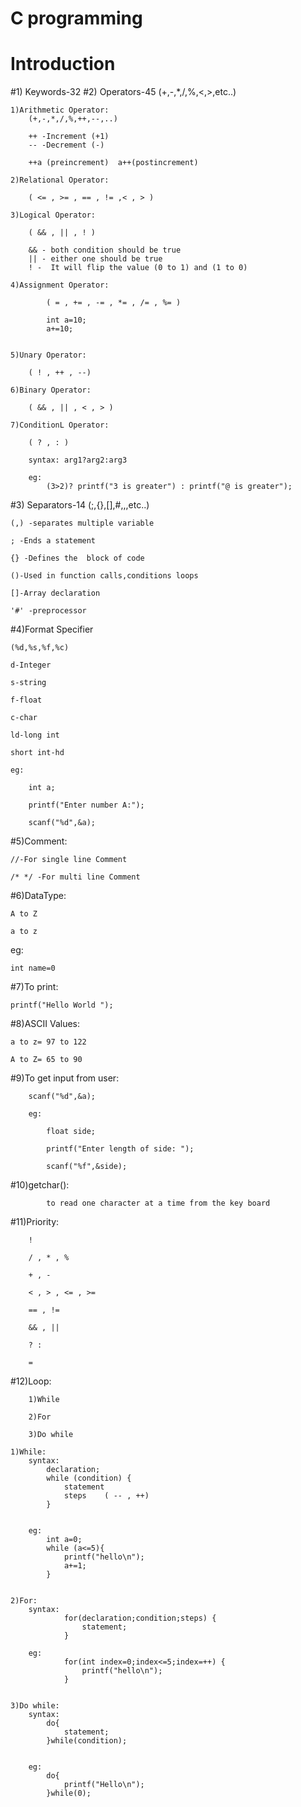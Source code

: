 
# C programming

# Introduction
#1) Keywords-32
#2) Operators-45 (+,-,*,/,%,<,>,etc..)

    1)Arithmetic Operator:
        (+,-,*,/,%,++,--,..)

        ++ -Increment (+1)
        -- -Decrement (-)

        ++a (preincrement)  a++(postincrement)

    2)Relational Operator:

        ( <= , >= , == , != ,< , > )

    3)Logical Operator:

        ( && , || , ! )

        && - both condition should be true
        || - either one should be true
        ! -  It will flip the value (0 to 1) and (1 to 0)

    4)Assignment Operator:

            ( = , += , -= , *= , /= , %= )
            
            int a=10;
            a+=10;

    
    5)Unary Operator:

        ( ! , ++ , --)

    6)Binary Operator:

        ( && , || , < , > )

    7)ConditionL Operator:

        ( ? , : )

        syntax: arg1?arg2:arg3

        eg:
            (3>2)? printf("3 is greater") : printf("@ is greater");




#3) Separators-14 (;,{},[],#,,,etc..)

    (,) -separates multiple variable

    ; -Ends a statement

    {} -Defines the  block of code

    ()-Used in function calls,conditions loops

    []-Array declaration

    '#' -preprocessor

#4)Format Specifier 

    (%d,%s,%f,%c)

    d-Integer

    s-string

    f-float

    c-char

    ld-long int

    short int-hd

    eg:

        int a;

        printf("Enter number A:");

        scanf("%d",&a);


#5)Comment:

    //-For single line Comment

    /* */ -For multi line Comment

#6)DataType:

    A to Z

    a to z

  eg:

    int name=0

#7)To print:

    printf("Hello World ");

#8)ASCII Values:

    a to z= 97 to 122

    A to Z= 65 to 90

#9)To get input from user:

        scanf("%d",&a);

        eg:

            float side;

            printf("Enter length of side: ");

            scanf("%f",&side);



#10)getchar():

            to read one character at a time from the key board
            

#11)Priority:

        !

        / , * , %

        + , -

        < , > , <= , >=

        == , !=

        && , ||

        ? :
        
        =


#12)Loop:

        1)While

        2)For

        3)Do while

    1)While:
        syntax:
            declaration;
            while (condition) {
                statement
                steps    ( -- , ++)
            }


        eg:
            int a=0;
            while (a<=5){
                printf("hello\n");
                a+=1;
            }


    2)For:
        syntax:
                for(declaration;condition;steps) {
                    statement;
                }
        
        eg:
                for(int index=0;index<=5;index=++) {
                    printf("hello\n");
                }


    3)Do while:
        syntax:
            do{
                statement;
            }while(condition);


        eg:
            do{
                printf("Hello\n");
            }while(0);
